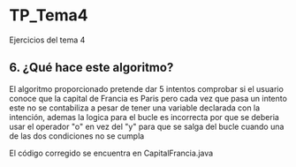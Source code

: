 # TP_Tema4
Ejercicios del tema 4


## 6. ¿Qué hace este algoritmo?
El algoritmo proporcionado pretende dar 5 intentos comprobar si el usuario conoce que la capital de Francia es Paris pero cada vez que pasa un intento este no se contabiliza a pesar de tener una variable declarada con la intención, ademas la logica para el bucle es incorrecta por que se deberia usar el operador "o" en vez del "y" para que se salga del bucle cuando una de las dos condiciones no se cumpla

El código corregido se encuentra en CapitalFrancia.java
